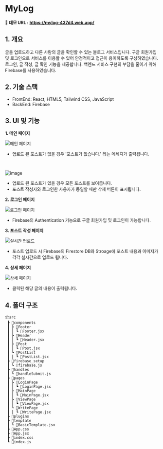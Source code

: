 # MyLog

**🔗 데모 URL : https://mylog-437d4.web.app/**

## 1. 개요
글을 업로드하고 다른 사람의 글을 확인할 수 있는 블로그 서비스입니다. 구글 회원가입 및 로그인으로 서비스를 이용할 수 있어 안정적이고 접근이 용이하도록 구성하였습니다. 로그인, 글 작성, 글 확인 기능을 제공합니다. 백엔드  서비스 구현의 부담을 줄이기 위해 Firebase를 사용하였습니다.


## 2. 기술 스택
- FrontEnd: React, HTML5, Tailwind CSS, JavaScript
- BackEnd: Firebase

## 3. UI 및 기능
**1. 메인 페이지**

![메인 페이지](https://user-images.githubusercontent.com/97442475/215925913-8c6d58bc-fb5b-4f0b-8f0b-bfc657138149.png)
- 업로드 된 포스트가 없을 경우 '포스트가 없습니다.' 라는 메세지가 출력됩니다.
<br>

![image](https://user-images.githubusercontent.com/97442475/215928165-1c5b4ebd-4c16-4f5e-a9e3-56b85f46b906.png)
- 업로드 된 포스트가 있을 경우 모든 포스트를 보여줍니다. 
- 포스트 작성자와 로그인한 사용자가 동일할 때만 삭제 버튼이 표시됩니다.

**2. 로그인 페이지**

![로그인 페이지](https://user-images.githubusercontent.com/97442475/215926116-3f178ded-ff0e-4ed7-97b7-de4e0b8bf6ca.gif)
- Firebase의 Authentication 기능으로 구글 회원가입 및 로그인이 가능합니다.

**3. 포스트 작성 페이지**

![실시간 업로드](https://user-images.githubusercontent.com/97442475/215926127-b1f5c140-97a4-496c-ab5d-14c5330616ab.gif)
- 포스트 업로드 시 Firebase의 Firestore DB와 Stroage에 포스트 내용과 이미지가 각각 실시간으로 업로드 됩니다.

**4. 상세 페이지**

![상세 페이지](https://user-images.githubusercontent.com/97442475/215926141-75af6e31-45de-4f62-8629-33b09767c31d.gif)
- 클릭된 해당 글의 내용이 출력됩니다.

## 4. 폴더 구조
```
📦src
 ┣ 📂components
 ┃ ┣ 📂Footer
 ┃ ┃ ┗ 📜Footer.jsx
 ┃ ┣ 📂Header
 ┃ ┃ ┗ 📜Header.jsx
 ┃ ┣ 📂Post
 ┃ ┃ ┗ 📜Post.jsx
 ┃ ┗ 📂PostList
 ┃ ┃ ┗ 📜PostList.jsx
 ┣ 📂firebase_setup
 ┃ ┗ 📜firebase.js
 ┣ 📂handles
 ┃ ┗ 📜handleSubmit.js
 ┣ 📂pages
 ┃ ┣ 📂LoginPage
 ┃ ┃ ┗ 📜LoginPage.jsx
 ┃ ┣ 📂MainPage
 ┃ ┃ ┗ 📜MainPage.jsx
 ┃ ┣ 📂ViewPage
 ┃ ┃ ┗ 📜ViewPage.jsx
 ┃ ┗ 📂WritePage
 ┃ ┃ ┗ 📜WritePage.jsx
 ┣ 📂plugins
 ┣ 📂template
 ┃ ┗ 📜BasicTemplate.jsx
 ┣ 📜App.css
 ┣ 📜App.jsx
 ┣ 📜index.css
 ┗ 📜index.js
 ```
